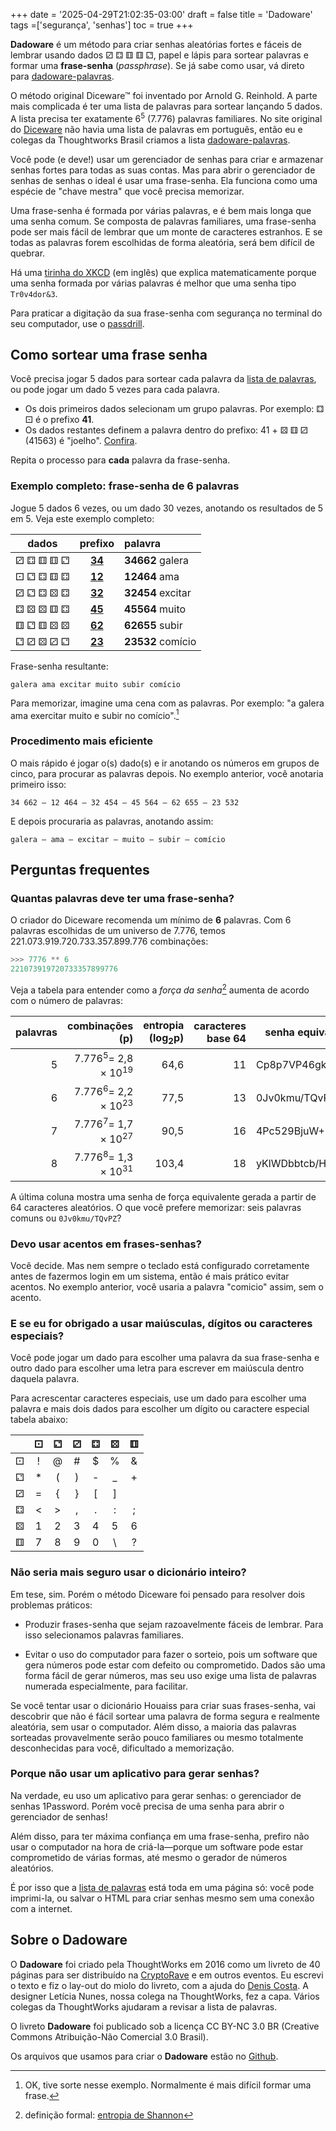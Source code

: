 +++
date = '2025-04-29T21:02:35-03:00'
draft = false
title = 'Dadoware'
tags =['segurança', 'senhas']
toc = true
+++


**Dadoware** é um método para criar senhas aleatórias
fortes e fáceis de lembrar usando dados ⚂ ⚃ ⚅ ⚅ ⚁, papel e lápis
para sortear palavras e formar uma **frase-senha** (*passphrase*).
Se já sabe como usar, vá direto para 
[dadoware-palavras](/dadoware-palavras).

O método original Diceware™ foi inventado por Arnold G. Reinhold.
A parte mais complicada é ter uma lista de
palavras para sortear lançando 5 dados. A lista precisa ter exatamente
6<sup>5</sup> (7.776) palavras familiares. No site original do
[Diceware](http://world.std.com/~reinhold/diceware.html) não havia uma
lista de palavras em português, então eu e colegas da Thoughtworks Brasil
criamos a lista [dadoware-palavras](/dadoware-palavras).

Você pode (e deve!) usar um gerenciador de senhas para criar e armazenar
senhas fortes para todas as suas contas. Mas para abrir o gerenciador
de senhas de senhas o ideal é usar uma frase-senha.
Ela funciona como uma espécie de "chave mestra" que você
precisa memorizar.

Uma frase-senha é formada por várias palavras, e é bem mais longa que
uma senha comum. Se composta de palavras familiares, uma frase-senha
pode ser mais fácil de lembrar que um monte de caracteres estranhos. E
se todas as palavras forem escolhidas de forma aleatória, será bem
difícil de quebrar.


Há uma [tirinha do XKCD](https://xkcd.com/936/) (em inglês) que explica
matematicamente porque uma senha formada por várias palavras é melhor que uma senha
tipo `Tr0v4dor&3`.

Para praticar a digitação da sua frase-senha com segurança no terminal
do seu computador, use o [passdrill](/posts/passdrill).

## Como sortear uma frase senha

Você precisa jogar 5 dados para sortear cada palavra da [lista de palavras](/dadoware-palavras),
ou pode jogar um dado 5 vezes para cada palavra.

- Os dois primeiros dados selecionam um grupo palavras. Por
  exemplo: ⚃ ⚀ é o prefixo **41**.
- Os dados restantes definem a palavra dentro do prefixo: 41 + ⚄ ⚅
  ⚂ (41563) é "joelho". [Confira](/dadoware-palavras/#prefixo-41-).

Repita o processo para **cada** palavra da frase-senha.

### Exemplo completo: frase-senha de 6 palavras

Jogue 5 dados 6 vezes, ou um dado 30 vezes, anotando os resultados de 5
em 5. Veja este exemplo completo:

|     dados |                   prefixo              |          palavra
|:---------:|:--------------------------------------:|:------------------
| ⚂ ⚃ ⚅ ⚅ ⚁ | **[34](/dadoware-palavras#prefixo-34-)** | **34662** galera
| ⚀ ⚁ ⚃ ⚅ ⚃ | **[12](/dadoware-palavras#prefixo-12-)** | **12464** ama
| ⚂ ⚁ ⚃ ⚄ ⚃ | **[32](/dadoware-palavras#prefixo-32-)** | **32454** excitar
| ⚃ ⚄ ⚄ ⚅ ⚃ | **[45](/dadoware-palavras#prefixo-45-)** | **45564** muito
| ⚅ ⚁ ⚅ ⚄ ⚄ | **[62](/dadoware-palavras#prefixo-62-)** | **62655** subir
| ⚁ ⚂ ⚄ ⚂ ⚁ | **[23](/dadoware-palavras#prefixo-23-)** | **23532** comício

Frase-senha resultante:

    galera ama excitar muito subir comício

Para memorizar, imagine uma cena com as palavras. Por exemplo: "a galera
ama exercitar muito e subir no comício".[^1]

### Procedimento mais eficiente

O mais rápido é jogar o(s) dado(s) e ir anotando os números em grupos de
cinco, para procurar as palavras depois. No exemplo anterior, você
anotaria primeiro isso:

    34 662 – 12 464 – 32 454 – 45 564 – 62 655 – 23 532

E depois procuraria as palavras, anotando assim:

    galera – ama – excitar – muito – subir – comício


## Perguntas frequentes

### Quantas palavras deve ter uma frase-senha?

O criador do Diceware recomenda um mínimo de **6** palavras.
Com 6 palavras escolhidas de um universo de 7.776,
temos 221.073.919.720.733.357.899.776 combinações:

```python
>>> 7776 ** 6
221073919720733357899776
```

Veja a
tabela para entender como a *força da senha*[^2] aumenta de acordo com o
número de palavras:

|palavras | combinações (p)  | entropia (log<sub>2</sub>p)  |caracteres base 64  |senha equivalente
|--------:| --------------------------:| -------------------:|-------------------:|------------------------------
|5        | 7.776<sup>5</sup>= 2,8 × 10<sup>19</sup>   | 64,6                |11                  |Cp8p7VP46gk
|6        | 7.776<sup>6</sup>= 2,2 × 10<sup>23</sup>   | 77,5                |13                  |0Jv0kmu/TQvPZ
|7        | 7.776<sup>7</sup>= 1,7 × 10<sup>27</sup>   | 90,5                |16                  |4Pc529BjuW+NTrBx
|8        | 7.776<sup>8</sup>= 1,3 × 10<sup>31</sup>   | 103,4               |18                  |yKlWDbbtcb/HzR8cYO

A última coluna mostra uma senha de força equivalente gerada a partir de
64 caracteres aleatórios. O que você prefere memorizar: seis
palavras comuns ou `0Jv0kmu/TQvPZ`?

### Devo usar acentos em frases-senhas?

Você decide. Mas nem sempre o teclado está configurado corretamente
antes de fazermos login em um sistema, então é mais prático evitar
acentos. No exemplo anterior, você usaria a palavra "comicio" assim, sem
o acento.

### E se eu for obrigado a usar maiúsculas, dígitos ou caracteres especiais?

Você pode jogar um dado para escolher uma palavra da sua frase-senha e
outro dado para escolher uma letra para escrever em maiúscula dentro
daquela palavra.

Para acrescentar caracteres especiais, use um dado para escolher uma
palavra e mais dois dados para escolher um dígito ou caractere especial tabela
abaixo:

|   | ⚀  | ⚁  | ⚂  | ⚃  | ⚄  | ⚅
|:--:|:--:|:--:|:--:|:--:|:--:|:--:
| ⚀ | !  | @  | \# | \$ | \% | &
| ⚁ | \* | (  | )  | \- | \_ | \+
| ⚂ | =  | {  | }  | \[ | \] |
| ⚃ | \< | \> | ,  | .  | :  | ;
| ⚄ | 1  | 2  | 3  | 4  | 5  | 6
| ⚅ | 7  | 8  | 9  | 0  | \\ | ?

### Não seria mais seguro usar o dicionário inteiro?

Em tese, sim. Porém o método Diceware foi pensado para resolver dois
problemas práticos:

- Produzir frases-senha que sejam razoavelmente fáceis de lembrar. Para
  isso selecionamos palavras familiares.
  
- Evitar o uso do computador para fazer o sorteio, pois um software que
  gera números pode estar com defeito ou comprometido. Dados são uma
  forma fácil de gerar números, mas seu uso exige uma lista de palavras
  numerada especialmente, para facilitar.


Se você tentar usar o dicionário Houaiss para criar suas frases-senha,
vai descobrir que não é fácil sortear uma palavra de forma segura e
realmente aleatória, sem usar o computador. Além disso, a maioria das
palavras sorteadas provavelmente serão pouco familiares ou mesmo
totalmente desconhecidas para você, dificultado a memorização.

### Porque não usar um aplicativo para gerar senhas?

Na verdade, eu uso um aplicativo para gerar senhas: o
gerenciador de senhas 1Password. Porém você precisa de
uma senha para abrir o gerenciador de senhas!

Além disso, para ter máxima
confiança em uma frase-senha, prefiro não usar o computador na hora de
criá-la—porque um software pode estar comprometido de várias formas,
até mesmo o gerador de números aleatórios.

É por isso que a [lista de palavras](/dadoware-palavras) está
toda em uma página só: você pode imprimi-la, ou salvar o HTML para criar
senhas mesmo sem uma conexão com a internet.

## Sobre o Dadoware

O **Dadoware** foi criado pela ThoughtWorks em 2016 como um livreto de
40 páginas para ser distribuído na [CryptoRave](https://cryptorave.org/)
e em outros eventos. Eu escrevi o texto e fiz o lay-out do miolo do
livreto, com a ajuda do [Denis
Costa](https://twitter.com/deniscostadsc). A designer Letícia Nunes,
nossa colega na ThoughtWorks, fez a capa. Vários colegas da ThoughtWorks
ajudaram a revisar a lista de palavras.

O livreto **Dadoware** foi publicado sob a licença CC BY-NC 3.0 BR
(Creative Commons Atribuição-Não Comercial 3.0 Brasil).

Os arquivos que usamos para criar o **Dadoware** estão no
[Github](https://github.com/thoughtworks/dadoware).

[^1]: OK, tive sorte nesse exemplo. Normalmente é mais difícil formar uma frase.

[^2]: definição formal: [entropia de
    Shannon](https://pt.wikipedia.org/wiki/Entropia_da_informa%C3%A7%C3%A3o#Entropia_como_conceito_da_Teoria_da_Informa%C3%A7%C3%A3o)
